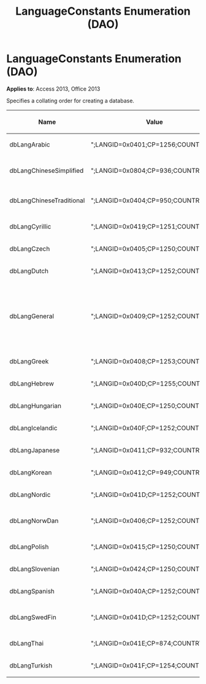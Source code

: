 ﻿---
title: LanguageConstants Enumeration (DAO)
TOCTitle: LanguageConstants Enumeration
ms:assetid: a39c2628-0b87-2e7e-93fc-a56c5f4956bf
ms:mtpsurl: https://msdn.microsoft.com/library/Ff821047(v=office.15)
ms:contentKeyID: 48546794
ms.date: 09/18/2015
mtps_version: v=office.15
---

# LanguageConstants Enumeration (DAO)


**Applies to**: Access 2013, Office 2013

Specifies a collating order for creating a database.

<table>
<colgroup>
<col style="width: 33%" />
<col style="width: 33%" />
<col style="width: 33%" />
</colgroup>
<thead>
<tr class="header">
<th><p>Name</p></th>
<th><p>Value</p></th>
<th><p>Description</p></th>
</tr>
</thead>
<tbody>
<tr class="odd">
<td><p>dbLangArabic</p></td>
<td><p>&quot;;LANGID=0x0401;CP=1256;COUNTRY=0&quot;</p></td>
<td><p>Arabic</p></td>
</tr>
<tr class="even">
<td><p>dbLangChineseSimplified</p></td>
<td><p>&quot;;LANGID=0x0804;CP=936;COUNTRY=0&quot;</p></td>
<td><p>Simplified Chinese</p></td>
</tr>
<tr class="odd">
<td><p>dbLangChineseTraditional</p></td>
<td><p>&quot;;LANGID=0x0404;CP=950;COUNTRY=0&quot;</p></td>
<td><p>Traditional Chinese</p></td>
</tr>
<tr class="even">
<td><p>dbLangCyrillic</p></td>
<td><p>&quot;;LANGID=0x0419;CP=1251;COUNTRY=0&quot;</p></td>
<td><p>Russian</p></td>
</tr>
<tr class="odd">
<td><p>dbLangCzech</p></td>
<td><p>&quot;;LANGID=0x0405;CP=1250;COUNTRY=0&quot;</p></td>
<td><p>Czech</p></td>
</tr>
<tr class="even">
<td><p>dbLangDutch</p></td>
<td><p>&quot;;LANGID=0x0413;CP=1252;COUNTRY=0&quot;</p></td>
<td><p>Dutch</p></td>
</tr>
<tr class="odd">
<td><p>dbLangGeneral</p></td>
<td><p>&quot;;LANGID=0x0409;CP=1252;COUNTRY=0&quot;</p></td>
<td><p>English, German, French, Portuguese, Italian, and Modern Spanish</p></td>
</tr>
<tr class="even">
<td><p>dbLangGreek</p></td>
<td><p>&quot;;LANGID=0x0408;CP=1253;COUNTRY=0&quot;</p></td>
<td><p>Greek</p></td>
</tr>
<tr class="odd">
<td><p>dbLangHebrew</p></td>
<td><p>&quot;;LANGID=0x040D;CP=1255;COUNTRY=0&quot;</p></td>
<td><p>Hebrew</p></td>
</tr>
<tr class="even">
<td><p>dbLangHungarian</p></td>
<td><p>&quot;;LANGID=0x040E;CP=1250;COUNTRY=0&quot;</p></td>
<td><p>Hungarian</p></td>
</tr>
<tr class="odd">
<td><p>dbLangIcelandic</p></td>
<td><p>&quot;;LANGID=0x040F;CP=1252;COUNTRY=0&quot;</p></td>
<td><p>Icelandic</p></td>
</tr>
<tr class="even">
<td><p>dbLangJapanese</p></td>
<td><p>&quot;;LANGID=0x0411;CP=932;COUNTRY=0&quot;</p></td>
<td><p>Japanese</p></td>
</tr>
<tr class="odd">
<td><p>dbLangKorean</p></td>
<td><p>&quot;;LANGID=0x0412;CP=949;COUNTRY=0&quot;</p></td>
<td><p>Korean</p></td>
</tr>
<tr class="even">
<td><p>dbLangNordic</p></td>
<td><p>&quot;;LANGID=0x041D;CP=1252;COUNTRY=0&quot;</p></td>
<td><p>Nordic</p></td>
</tr>
<tr class="odd">
<td><p>dbLangNorwDan</p></td>
<td><p>&quot;;LANGID=0x0406;CP=1252;COUNTRY=0&quot;</p></td>
<td><p>Norwegian and Danish</p></td>
</tr>
<tr class="even">
<td><p>dbLangPolish</p></td>
<td><p>&quot;;LANGID=0x0415;CP=1250;COUNTRY=0&quot;</p></td>
<td><p>Polish</p></td>
</tr>
<tr class="odd">
<td><p>dbLangSlovenian</p></td>
<td><p>&quot;;LANGID=0x0424;CP=1250;COUNTRY=0&quot;</p></td>
<td><p>Slovenian</p></td>
</tr>
<tr class="even">
<td><p>dbLangSpanish</p></td>
<td><p>&quot;;LANGID=0x040A;CP=1252;COUNTRY=0&quot;</p></td>
<td><p>Spanish</p></td>
</tr>
<tr class="odd">
<td><p>dbLangSwedFin</p></td>
<td><p>&quot;;LANGID=0x041D;CP=1252;COUNTRY=0&quot;</p></td>
<td><p>Swedish and Finnish</p></td>
</tr>
<tr class="even">
<td><p>dbLangThai</p></td>
<td><p>&quot;;LANGID=0x041E;CP=874;COUNTRY=0&quot;</p></td>
<td><p>Thai</p></td>
</tr>
<tr class="odd">
<td><p>dbLangTurkish</p></td>
<td><p>&quot;;LANGID=0x041F;CP=1254;COUNTRY=0&quot;</p></td>
<td><p>Turkish</p></td>
</tr>
</tbody>
</table>

